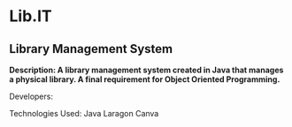 Lib.IT
===

Library Management System
---

**Description: A library management system created in Java that manages a physical library. A final requirement for Object Oriented Programming.**

Developers:

Technologies Used:
Java
Laragon
Canva

